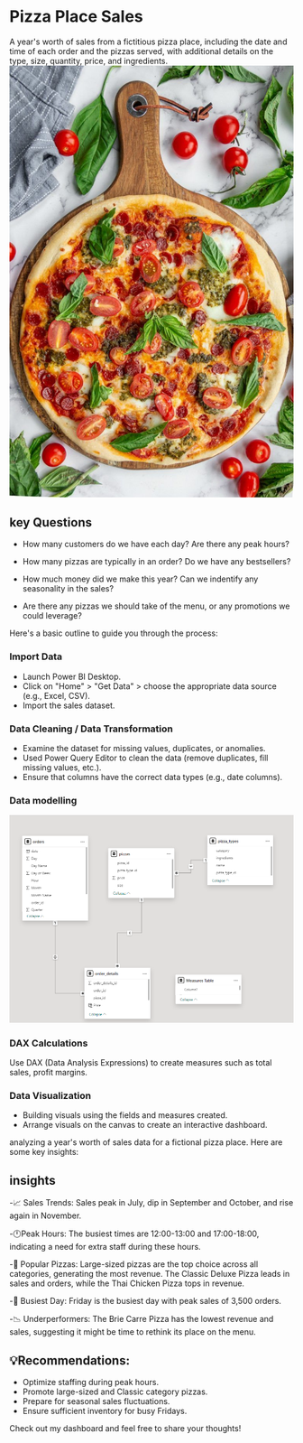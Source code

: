 # Pizza Place Sales
A year's worth of sales from a fictitious pizza place, including the date and time of each order and the pizzas served, with additional details on the type, size, quantity, price, and ingredients.
![](https://github.com/abigailmwanza/pizza/blob/main/Pepperoni%20and%20Burrata%20Pizza%20with%20Pesto.jpg)

## key Questions 
- How many customers do we have each day? Are there any peak hours?

- How many pizzas are typically in an order? Do we have any bestsellers?

- How much money did we make this year? Can we indentify any seasonality in the sales?

- Are there any pizzas we should take of the menu, or any promotions we could leverage?

Here's a basic outline to guide you through the process:

### Import Data
- Launch Power BI Desktop.
- Click on "Home" > "Get Data" > choose the appropriate data source (e.g., Excel, CSV).
- Import the sales dataset.
### Data Cleaning / Data Transformation
- Examine the dataset for missing values, duplicates, or anomalies.
- Used Power Query Editor to clean the data (remove duplicates, fill missing values, etc.).
- Ensure that columns have the correct data types (e.g., date columns).

### Data modelling
![](https://github.com/abigailmwanza/pizza/blob/main/modelling%20pizza%20sales.png)

### DAX Calculations
Use DAX (Data Analysis Expressions) to create measures such as total sales, profit margins.

### Data Visualization
- Building visuals using the fields and measures created.
- Arrange visuals on the canvas to create an interactive dashboard.

 analyzing a year's worth of sales data for a fictional pizza place. Here are some key insights:
## insights
-📈 Sales Trends: Sales peak in July, dip in September and October, and rise again in November.

-🕛Peak Hours: The busiest times are 12:00-13:00 and 17:00-18:00, indicating a need for extra staff during these hours.

-🍕 Popular Pizzas: Large-sized pizzas are the top choice across all categories, generating the most revenue. The Classic Deluxe Pizza leads in sales and orders, while the Thai Chicken Pizza tops in revenue.

-📅 Busiest Day: Friday is the busiest day with peak sales of 3,500 orders.

-📉 Underperformers: The Brie Carre Pizza has the lowest revenue and sales, suggesting it might be time to rethink its place on the menu.

## 💡Recommendations:
- Optimize staffing during peak hours.
- Promote large-sized and Classic category pizzas.
- Prepare for seasonal sales fluctuations.
- Ensure sufficient inventory for busy Fridays.

Check out my dashboard and feel free to share your thoughts!
